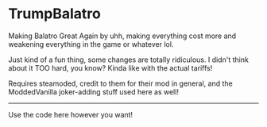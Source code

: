 # TrumpBalatro
Making Balatro Great Again by uhh, making everything cost more and weakening everything in the game or whatever lol.

Just kind of a fun thing, some changes are totally ridiculous.  I didn't think about it TOO hard, you know?  Kinda like with the actual tariffs!

Requires steamoded, credit to them for their mod in general, and the ModdedVanilla joker-adding stuff used here as well!

---

Use the code here however you want!
